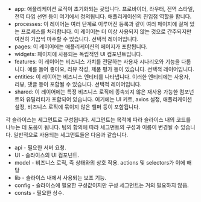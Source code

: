 - app: 애플리케이션 로직이 초기화되는 곳입니다. 프로바이더, 라우터, 전역 스타일, 전역 타입 선언 등이 여기에서 정의됩니다. 애플리케이션의 진입점 역할을 합니다.
- processes: 이 레이어는 여러 단계로 이루어진 등록과 같이 여러 페이지에 걸쳐 있는 프로세스를 처리합니다. 이 레이어는 더 이상 사용되지 않는 것으로 간주되지만 여전히 가끔씩 마주할 수 있습니다. 선택적 레이어입니다.
- pages: 이 레이어에는 애플리케이션의 페이지가 포함됩니다.
- widgets: 페이지에 사용되는 독립적인 UI 컴포넌트입니다.
- features: 이 레이어는 비즈니스 가치를 전달하는 사용자 시나리오와 기능을 다룹니다. 예를 들어 좋아요, 리뷰 작성, 제품 평가 등이 있습니다. 선택적 레이어입니다.
- entities: 이 레이어는 비즈니스 엔티티를 나타냅니다. 이러한 엔티티에는 사용자, 리뷰, 댓글 등이 포함될 수 있습니다. 선택적 레이어입니다.
- shared: 이 레이어에는 특정 비즈니스 로직에 종속되지 않은 재사용 가능한 컴포넌트와 유틸리티가 포함되어 있습니다. 여기에는 UI 키트, axios 설정, 애플리케이션 설정, 비즈니스 로직에 묶이지 않은 헬퍼 등이 포함됩니다.


각 슬라이스는 세그먼트로 구성됩니다. 세그먼트는 목적에 따라 슬라이스 내의 코드를 나누는 데 도움이 됩니다. 팀의 합의에 따라 세그먼트의 구성과 이름이 변경될 수 있습니다. 일반적으로 사용되는 세그먼트들은 다음과 같습니다.

- api - 필요한 서버 요청.
- UI - 슬라이스의 UI 컴포넌트.
- model - 비즈니스 로직, 즉 상태와의 상호 작용. actions 및 selectors가 이에 해당
- lib - 슬라이스 내에서 사용되는 보조 기능.
- config - 슬라이스에 필요한 구성값이지만 구성 세그먼트는 거의 필요하지 않음.
- consts - 필요한 상수.